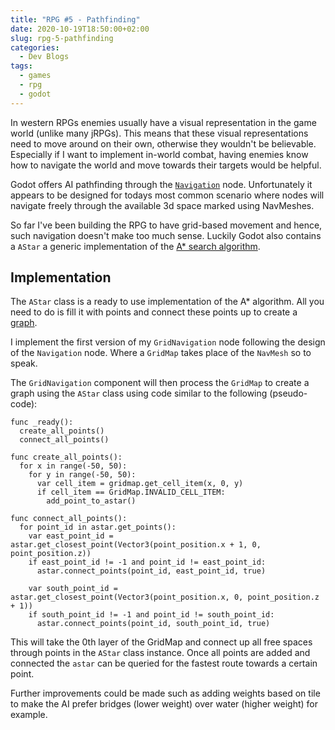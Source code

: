 ```yaml
---
title: "RPG #5 - Pathfinding"
date: 2020-10-19T18:50:00+02:00
slug: rpg-5-pathfinding
categories:
  - Dev Blogs
tags:
  - games
  - rpg
  - godot
---
```


In western RPGs enemies usually have a visual representation in the game world (unlike many jRPGs).
This means that these visual representations need to move around on their own, otherwise they wouldn't be believable.
Especially if I want to implement in-world combat, having enemies know how to navigate the world and move towards their targets would be helpful.

Godot offers AI pathfinding through the [`Navigation`](https://docs.godotengine.org/en/stable/classes/class_navigation.html) node.
Unfortunately it appears to be designed for todays most common scenario where nodes will navigate freely through the available 3d space marked using NavMeshes.

So far I've been building the RPG to have grid-based movement and hence, such navigation doesn't make too much sense.
Luckily Godot also contains a `AStar` a generic implementation of the [A* search algorithm](https://en.wikipedia.org/wiki/A*_search_algorithm).

## Implementation

The `AStar` class is a ready to use implementation of the A* algorithm.
All you need to do is fill it with points and connect these points up to create a [graph](https://en.wikipedia.org/wiki/Graph_(discrete_mathematics)).

I implement the first version of my `GridNavigation` node following the design of the `Navigation` node.
Where a `GridMap` takes place of the `NavMesh` so to speak.

The `GridNavigation` component will then process the `GridMap` to create a graph using the `AStar` class using code similar to the following (pseudo-code):

```
func _ready():
  create_all_points()
  connect_all_points()

func create_all_points():
  for x in range(-50, 50):
    for y in range(-50, 50):
      var cell_item = gridmap.get_cell_item(x, 0, y)
      if cell_item == GridMap.INVALID_CELL_ITEM:
        add_point_to_astar()

func connect_all_points():
  for point_id in astar.get_points():
    var east_point_id = astar.get_closest_point(Vector3(point_position.x + 1, 0, point_position.z))
    if east_point_id != -1 and point_id != east_point_id:
      astar.connect_points(point_id, east_point_id, true)

    var south_point_id = astar.get_closest_point(Vector3(point_position.x, 0, point_position.z + 1))
    if south_point_id != -1 and point_id != south_point_id:
      astar.connect_points(point_id, south_point_id, true)
```

This will take the 0th layer of the GridMap and connect up all free spaces through points in the `AStar` class instance.
Once all points are added and connected the `astar` can be queried for the fastest route towards a certain point.

Further improvements could be made such as adding weights based on tile to make the AI prefer bridges (lower weight) over water (higher weight) for example.

